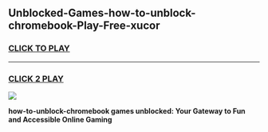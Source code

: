 
## Unblocked-Games-how-to-unblock-chromebook-Play-Free-xucor
<h3>
<a href="https://premium76.site?title=how-to-unblock-chromebook&ref=20M">CLICK TO PLAY</a></h3>
<hr>

<h3>
<a href="https://premium76.site?title=how-to-unblock-chromebook&ref=20M">CLICK 2 PLAY</a>
  
</h3>

<a href="https://premium76.site?title=how-to-unblock-chromebook&ref=19M"><img src="https://clearcache.store/games.png"></a>


**how-to-unblock-chromebook games unblocked: Your Gateway to Fun and Accessible Online Gaming**
